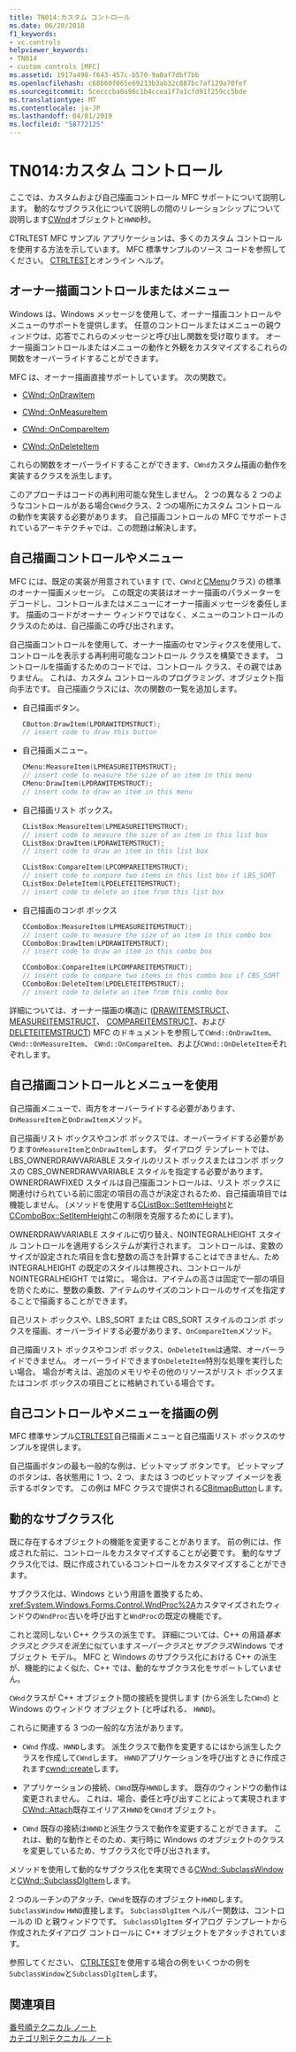 ```yaml
---
title: TN014:カスタム コントロール
ms.date: 06/28/2018
f1_keywords:
- vc.controls
helpviewer_keywords:
- TN014
- custom controls [MFC]
ms.assetid: 1917a498-f643-457c-b570-9a0af7dbf7bb
ms.openlocfilehash: c68b60f065e69213b3ab32c887bc7af129a70fef
ms.sourcegitcommit: 5cecccba0a96c1b4ccea1f7a1cfd91f259cc5bde
ms.translationtype: MT
ms.contentlocale: ja-JP
ms.lasthandoff: 04/01/2019
ms.locfileid: "58772125"
---
```

# <a name="tn014-custom-controls"></a>TN014:カスタム コントロール

ここでは、カスタムおよび自己描画コントロール MFC サポートについて説明します。 動的なサブクラス化について説明しの間のリレーションシップについて説明します[CWnd](../mfc/reference/cwnd-class.md)オブジェクトと`HWND`秒。

CTRLTEST MFC サンプル アプリケーションは、多くのカスタム コントロールを使用する方法を示しています。 MFC 標準サンプルのソース コードを参照してください。 [CTRLTEST](../overview/visual-cpp-samples.md)とオンライン ヘルプ。

## <a name="owner-draw-controlsmenus"></a>オーナー描画コントロールまたはメニュー

Windows は、Windows メッセージを使用して、オーナー描画コントロールやメニューのサポートを提供します。 任意のコントロールまたはメニューの親ウィンドウは、応答でこれらのメッセージと呼び出し関数を受け取ります。 オーナー描画コントロールまたはメニューの動作と外観をカスタマイズするこれらの関数をオーバーライドすることができます。

MFC は、オーナー描画直接サポートしています。 次の関数で。

- [CWnd::OnDrawItem](../mfc/reference/cwnd-class.md#ondrawitem)

- [CWnd::OnMeasureItem](../mfc/reference/cwnd-class.md#onmeasureitem)

- [CWnd::OnCompareItem](../mfc/reference/cwnd-class.md#oncompareitem)

- [CWnd::OnDeleteItem](../mfc/reference/cwnd-class.md#ondeleteitem)

これらの関数をオーバーライドすることができます、`CWnd`カスタム描画の動作を実装するクラスを派生します。

このアプローチはコードの再利用可能な発生しません。 2 つの異なる 2 つのようなコントロールがある場合`CWnd`クラス、2 つの場所にカスタム コントロールの動作を実装する必要があります。 自己描画コントロールの MFC でサポートされているアーキテクチャでは、この問題は解決します。

## <a name="self-draw-controls-and-menus"></a>自己描画コントロールやメニュー

MFC には、既定の実装が用意されています (で、`CWnd`と[CMenu](../mfc/reference/cmenu-class.md)クラス) の標準のオーナー描画メッセージ。 この既定の実装はオーナー描画のパラメーターをデコードし、コントロールまたはメニューにオーナー描画メッセージを委任します。 描画のコードがオーナー ウィンドウではなく、メニューのコントロールのクラスのためは、自己描画この呼び出されます。

自己描画コントロールを使用して、オーナー描画のセマンティクスを使用して、コントロールを表示する再利用可能なコントロール クラスを構築できます。 コントロールを描画するためのコードでは、コントロール クラス、その親ではありません。 これは、カスタム コントロールのプログラミング、オブジェクト指向手法です。 自己描画クラスには、次の関数の一覧を追加します。

- 自己描画ボタン。

    ```cpp
    CButton:DrawItem(LPDRAWITEMSTRUCT);
    // insert code to draw this button
    ```

- 自己描画メニュー。

    ```cpp
    CMenu:MeasureItem(LPMEASUREITEMSTRUCT);
    // insert code to measure the size of an item in this menu
    CMenu:DrawItem(LPDRAWITEMSTRUCT);
    // insert code to draw an item in this menu
    ```

- 自己描画リスト ボックス。

    ```cpp
    CListBox:MeasureItem(LPMEASUREITEMSTRUCT);
    // insert code to measure the size of an item in this list box
    CListBox:DrawItem(LPDRAWITEMSTRUCT);
    // insert code to draw an item in this list box

    CListBox:CompareItem(LPCOMPAREITEMSTRUCT);
    // insert code to compare two items in this list box if LBS_SORT
    CListBox:DeleteItem(LPDELETEITEMSTRUCT);
    // insert code to delete an item from this list box
    ```

- 自己描画のコンボ ボックス

    ```cpp
    CComboBox:MeasureItem(LPMEASUREITEMSTRUCT);
    // insert code to measure the size of an item in this combo box
    CComboBox:DrawItem(LPDRAWITEMSTRUCT);
    // insert code to draw an item in this combo box

    CComboBox:CompareItem(LPCOMPAREITEMSTRUCT);
    // insert code to compare two items in this combo box if CBS_SORT
    CComboBox:DeleteItem(LPDELETEITEMSTRUCT);
    // insert code to delete an item from this combo box
    ```

詳細については、オーナー描画の構造に ([DRAWITEMSTRUCT](/windows/desktop/api/winuser/ns-winuser-tagdrawitemstruct)、 [MEASUREITEMSTRUCT](/windows/desktop/api/winuser/ns-winuser-tagmeasureitemstruct)、 [COMPAREITEMSTRUCT](/windows/desktop/api/winuser/ns-winuser-tagcompareitemstruct)、および[DELETEITEMSTRUCT](/windows/desktop/api/winuser/ns-winuser-tagdeleteitemstruct)) MFC のドキュメントを参照して`CWnd::OnDrawItem`、 `CWnd::OnMeasureItem`、 `CWnd::OnCompareItem`、および`CWnd::OnDeleteItem`それぞれします。

## <a name="using-self-draw-controls-and-menus"></a>自己描画コントロールとメニューを使用

自己描画メニューで、両方をオーバーライドする必要があります、`OnMeasureItem`と`OnDrawItem`メソッド。

自己描画リスト ボックスやコンボ ボックスでは、オーバーライドする必要があります`OnMeasureItem`と`OnDrawItem`します。 ダイアログ テンプレートでは、LBS_OWNERDRAWVARIABLE スタイルのリスト ボックスまたはコンボ ボックスの CBS_OWNERDRAWVARIABLE スタイルを指定する必要があります。 OWNERDRAWFIXED スタイルは自己描画コントロールは、リスト ボックスに関連付けられている前に固定の項目の高さが決定されるため、自己描画項目では機能しません。 (メソッドを使用する[CListBox::SetItemHeight](../mfc/reference/clistbox-class.md#setitemheight)と[CComboBox::SetItemHeight](../mfc/reference/ccombobox-class.md#setitemheight)この制限を克服するためにします)。

OWNERDRAWVARIABLE スタイルに切り替え、NOINTEGRALHEIGHT スタイル コントロールを適用するシステムが実行されます。 コントロールは、変数のサイズが設定された項目を含む整数の高さを計算することはできません、ため INTEGRALHEIGHT の既定のスタイルは無視され、コントロールが NOINTEGRALHEIGHT では常に。 場合は、アイテムの高さは固定で一部の項目を防ぐために、整数の乗数、アイテムのサイズのコントロールのサイズを指定することで描画することができます。

自己リスト ボックスや、LBS_SORT または CBS_SORT スタイルのコンボ ボックスを描画、オーバーライドする必要があります、`OnCompareItem`メソッド。

自己描画リスト ボックスやコンボ ボックス、`OnDeleteItem`は通常、オーバーライドできません。 オーバーライドできます`OnDeleteItem`特別な処理を実行したい場合。 場合が考えは、追加のメモリやその他のリソースがリスト ボックスまたはコンボ ボックスの項目ごとに格納されている場合です。

## <a name="examples-of-self-drawing-controls-and-menus"></a>自己コントロールやメニューを描画の例

MFC 標準サンプル[CTRLTEST](../overview/visual-cpp-samples.md)自己描画メニューと自己描画リスト ボックスのサンプルを提供します。

自己描画ボタンの最も一般的な例は、ビットマップ ボタンです。 ビットマップのボタンは、各状態用に 1 つ、2 つ、または 3 つのビットマップ イメージを表示するボタンです。 この例は MFC クラスで提供される[CBitmapButton](../mfc/reference/cbitmapbutton-class.md)します。

## <a name="dynamic-subclassing"></a>動的なサブクラス化

既に存在するオブジェクトの機能を変更することがあります。 前の例には、作成された前に、コントロールをカスタマイズすることが必要です。 動的なサブクラス化では、既に作成されているコントロールをカスタマイズすることができます。

サブクラス化は、Windows という用語を置換するため、<xref:System.Windows.Forms.Control.WndProc%2A>カスタマイズされたウィンドウの`WndProc`古いを呼び出すと`WndProc`の既定の機能です。

これと混同しない C++ クラスの派生です。 詳細については、C++ の用語*基本クラス*と*クラスを派生*に似ています*スーパークラス*と*サブクラス*Windows でオブジェクト モデル。 MFC と Windows のサブクラス化における C++ の派生が、機能的によく似た、C++ では、動的なサブクラス化をサポートしていません。

`CWnd`クラスが C++ オブジェクト間の接続を提供します (から派生した`CWnd`) と Windows のウィンドウ オブジェクト (と呼ばれる、 `HWND`)。

これらに関連する 3 つの一般的な方法があります。

- `CWnd` 作成、`HWND`します。 派生クラスで動作を変更するにはから派生したクラスを作成して`CWnd`します。 `HWND`アプリケーションを呼び出すときに作成されます[cwnd::create](../mfc/reference/cwnd-class.md#create)します。

- アプリケーションの接続、`CWnd`既存`HWND`します。 既存のウィンドウの動作は変更されません。 これは、場合、委任と呼び出すことによって実現されます[CWnd::Attach](../mfc/reference/cwnd-class.md#attach)既存エイリアス`HWND`を`CWnd`オブジェクト。

- `CWnd` 既存の接続は`HWND`と派生クラスで動作を変更することができます。 これは、動的な動作とそのため、実行時に Windows のオブジェクトのクラスを変更しているため、サブクラス化で呼び出されます。

メソッドを使用して動的なサブクラス化を実現できる[CWnd::SubclassWindow](../mfc/reference/cwnd-class.md#subclasswindow)と[CWnd::SubclassDlgItem](../mfc/reference/cwnd-class.md#subclassdlgitem)します。

2 つのルーチンのアタッチ、`CWnd`を既存のオブジェクト`HWND`します。 `SubclassWindow` `HWND`直接します。 `SubclassDlgItem` ヘルパー関数は、コントロールの ID と親ウィンドウです。 `SubclassDlgItem` ダイアログ テンプレートから作成されたダイアログ コントロールに C++ オブジェクトをアタッチされています。

参照してください、 [CTRLTEST](../overview/visual-cpp-samples.md)を使用する場合の例をいくつかの例を`SubclassWindow`と`SubclassDlgItem`します。

## <a name="see-also"></a>関連項目

[番号順テクニカル ノート](../mfc/technical-notes-by-number.md)<br/>
[カテゴリ別テクニカル ノート](../mfc/technical-notes-by-category.md)
